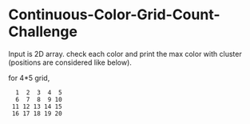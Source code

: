 # Continuous-Color-Grid-Count-Challenge

Input is 2D array.
check each color and print the max color with cluster (positions are considered like below).
		 
for 4*5 grid,
		 
      1  2  3  4  5
      6  7  8  9 10
     11 12 13 14 15
     16 17 18 19 20
    

